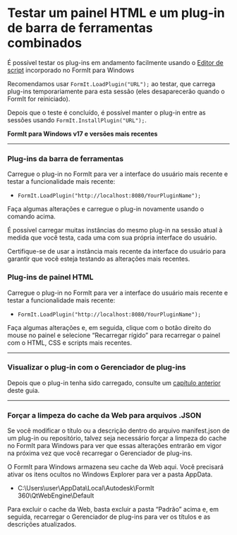 # Testar um painel HTML e um plug-in de barra de ferramentas combinados

É possível testar os plug-ins em andamento facilmente usando o [Editor de script](../advanced-development/setting-up-formit-for-development.md) incorporado no FormIt para Windows

Recomendamos usar `FormIt.LoadPlugin("URL");` ao testar, que carrega plug-ins temporariamente para esta sessão (eles desaparecerão quando o FormIt for reiniciado).&#x20;

Depois que o teste é concluído, é possível manter o plug-in entre as sessões usando `FormIt.InstallPlugin("URL");`.

**FormIt para Windows v17 e versões mais recentes**

****

### **Plug-ins da barra de ferramentas**

Carregue o plug-in no FormIt para ver a interface do usuário mais recente e testar a funcionalidade mais recente:

* `FormIt.LoadPlugin("http://localhost:8080/YourPluginName");`

Faça algumas alterações e carregue o plug-in novamente usando o comando acima.

É possível carregar muitas instâncias do mesmo plug-in na sessão atual à medida que você testa, cada uma com sua própria interface do usuário.

Certifique-se de usar a instância mais recente da interface do usuário para garantir que você esteja testando as alterações mais recentes.



### **Plug-ins de painel HTML**

Carregue o plug-in no FormIt para ver a interface do usuário mais recente e testar a funcionalidade mais recente:

* `FormIt.LoadPlugin("http://localhost:8080/YourPluginName");`

Faça algumas alterações e, em seguida, clique com o botão direito do mouse no painel e selecione “Recarregar rígido” para recarregar o painel com o HTML, CSS e scripts mais recentes.

****

### **Visualizar o plug-in com o Gerenciador de plug-ins**

Depois que o plug-in tenha sido carregado, consulte um [capítulo anterior](../advanced-development/previewing-a-plugin-in-the-plugin-manager.md) deste guia.

****

### **Forçar a limpeza do cache da Web para arquivos .JSON**

Se você modificar o título ou a descrição dentro do arquivo manifest.json de um plug-in ou repositório, talvez seja necessário forçar a limpeza do cache no FormIt para Windows para ver que essas alterações entrarão em vigor na próxima vez que você recarregar o Gerenciador de plug-ins.

O FormIt para Windows armazena seu cache da Web aqui. Você precisará ativar os itens ocultos no Windows Explorer para ver a pasta AppData.

* C:\Users\user\AppData\Local\Autodesk\FormIt 360\QtWebEngine\Default

Para excluir o cache da Web, basta excluir a pasta “Padrão” acima e, em seguida, recarregar o Gerenciador de plug-ins para ver os títulos e as descrições atualizados.
